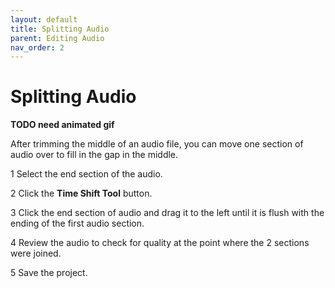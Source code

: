 ```yaml
---
layout: default
title: Splitting Audio
parent: Editing Audio
nav_order: 2
---
```


# Splitting Audio

**TODO need animated gif**


After trimming the middle of an audio file, you can move one section of audio over to fill in the gap in the middle.

1 Select the end section of the audio. 

2 Click the **Time Shift Tool** button.

3 Click the end section of audio and drag it to the left until it is flush with the ending of the first audio section.

4 Review the audio to check for quality at the point where the 2 sections were joined.

5 Save the project.